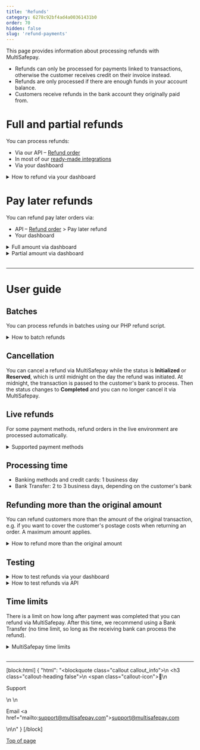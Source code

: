 ```yaml
---
title: 'Refunds'
category: 6278c92bf4ad4a00361431b0
order: 70
hidden: false
slug: 'refund-payments'
---
```

This page provides information about processing refunds with MultiSafepay. 

- Refunds can only be processed for payments linked to transactions, otherwise the customer receives credit on their invoice instead.
- Refunds are only processed if there are enough funds in your account balance.
- Customers receive refunds in the bank account they originally paid from.

# Full and partial refunds

You can process refunds:

- Via our API – [Refund order](https://docs-api.multisafepay.com/reference/refundorder)
- In most of our [ready-made integrations](/docs/our-integrations/)
- Via your dashboard

<details id="how-to-refund-via-your-dashboard">
<summary>How to refund via your dashboard</summary>
<br>

1. Sign in to your [MultiSafepay dashboard](https://merchant.multisafepay.com).  
2. Go to **Transactions** > **Transaction overview**, and click on the relevant transaction to open the **Transaction details** page.  
3. Under **Order summary**, click **Refund order**:    
    - Partial refund: In the **Amount** field, enter the amount to refund.
    - Full refund: Don't change the amount.  
4. Click **Continue**, and then click **Confirm**.

The refund becomes a new transaction, which you can find on the original **Transaction details** page under **Related transactions**.

The status of the refund starts as **reserved**, and changes to **Completed** at midnight. 

</details>

# Pay later refunds 

You can refund pay later orders via:

- API – [Refund order](https://docs-api.multisafepay.com/reference/refundorder) > Pay later refund
- Your dashboard

<details id="full-amount-via-dashboard">
<summary>Full amount via dashboard</summary>
<br>

1. Sign in to your [MultiSafepay dashboard](https://merchant.multisafepay.com).
2. Go to **Transactions** > **Transaction overview**, and click on the relevant transaction to open the **Transaction details** page.
3. Under **Order summary**, click **Refund order**, and then click **Refund complete order**.
4. Add any relevant comments in the **Description** field.
5. Click **Save item changes**.  
  The <<glossary:order status>> changes to **void**.

</details>

<details id="partial-amount-via-dashboard">
<summary>Partial amount via dashboard</summary>
<br>

To refund part of the amount:

1. Sign in to your [MultiSafepay dashboard](https://merchant.multisafepay.com).
2. Go to **Transactions** > **Transaction overview**, and click on the relevant transaction to open the **Transaction details** page.
3. Under **Order summary**, click **Change order**.
    - In the **Quantity** field, enter the number of units to refund.
    - In the **Name** field, enter the name of the item to refund.
    - In the **Unit price** field, enter the single unit price as a _negative_ number, e.g. -10.
    - From the **Tax** list, select **None (0.0%)**. 
4. Click **Add**, and then check that the **New total** amount is correct. 
5. To display a field to enter add any relevant comments, click **Description**.
6. Click **Save item changes**.  
  A new refund transaction is generated and the <<glossary:order status>> is **Completed**.

</details>
<br>

---

# User guide

## Batches

You can process refunds in batches using our PHP refund script. 

<details id="how-to-batch-refunds">
<summary>How to batch refunds</summary>
<br>

Make sure you have a PHP interpreter installed.

For instructions and to download, see MultiSafepay GitHub – [Refund script](https://github.com/MultiSafepay/refund-script).

Provide your [site API key](/docs/sites#site-id-api-key-and-security-code) and a .csv file specifying the order ID, amount, and a description of all the transactions in the batch.

</details>

## Cancellation

You can cancel a refund via MultiSafepay while the status is **Initialized** or **Reserved**, which is until midnight on the day the refund was initiated. At midnight, the transaction is passed to the customer's bank to process. Then the status changes to **Completed** and you can no longer cancel it via MultiSafepay.

## Live refunds

For some payment methods, refund orders in the live environment are processed automatically.

<details id="supported-payment-methods">
<summary>Supported payment methods</summary>
<br>

Refund orders in the live environment are processed automatically for the following methods:

- Banking methods: Bancontact (not QR), Bank Transfer, Belfius, CBC/KBC, Dotpay, EPS, Giropay, iDEAL (not QR), SEPA Direct Debit, Sofort, Trustly
- Credit and debit cards
- Wallets: Alipay, PayPal, WeChat Pay

</details>

## Processing time

- Banking methods and credit cards: 1 business day 
- Bank Transfer: 2 to 3 business days, depending on the customer's bank

## Refunding more than the original amount

You can refund customers more than the amount of the original transaction, e.g. if you want to cover the customer's postage costs when returning an order. A maximum amount applies.

<details id="how-to-refund-more-than-original-amount">
<summary>How to refund more than the original amount</summary>
<br>

**Supported payment methods** 

- All banking methods, except EPS and SEPA Direct Debit
- Gift cards
- Paysafecard
- Alipay

**Activation**

Email a request to <sales@multisafepay.com>

The Risk Team assesses your request. Once approved, we enable it for your account.

</details>

## Testing

<details id="how-to-test-refunds-via-your-dashboard">
<summary>How to test refunds via your dashboard</summary>
<br>

You can process full refunds in your [MultiSafepay test dashboard](https://testmerchant.multisafepay.com/). 

Partial refunds are not enabled by default. To enable this, email <integration@multisafepay.com>

If you refund a payment in your MultiSafepay test dashboard, the <<glossary:transaction status>> remains **reserved** or **Initialized** until the refund is manually approved, since there is no settlement with a bank.

Follow these steps:

1. [Create an order](https://docs-api.multisafepay.com/reference/createorder). 
2. Wait until the <<glossary:transaction status>> changes to **Completed**.
3. In your MultiSafepay test dashboard, go to **Order summary**, and then click **Refund order**.
4. Under **Refund**, enter in the:
    - **Account holder name** field the account holder name of the account you want to refund to. 
    - **Amount** field the amount to refund.  
    - **IBAN** field the IBAN of the account you want to refund to.
    - **Reason/Description** field the reason for the refund. 
5. Click **Continue**.
6. Under **Refund confirmation**, check that the description and amount are correct, and then click **Confirm**.
    A new order is created for the refund, with status **reserved** or **Initialized**.
7. Under **Related transactions**, select the **ID** of the refund order.
8. Under **Order summary**, click **Accept**.
9. In the **Add transaction comment** field, add a comment, and then click **Add**.
  The <<glossary:order status>> changes to **Completed**.

**Supported payment methods**

- Banking methods: Bancontact (not QR), Bank Transfer, Belfius, CBC/KBC, Dotpay, EPS, Giropay, iDEAL (not QR), SEPA Direct Debit, Sofort, Trustly
- Credit and debit cards
- Pay later: in3, Klarna
- Wallets: Alipay, PayPal, WeChat Pay

</details>

<details id="how-to-test-refunds-via-api">
<summary>How to test refunds via API</summary>
<br>

1. [Create an order](https://docs-api.multisafepay.com/reference/createorder). 
2. Make a [refund](https://docs-api.multisafepay.com/reference/refundorder) API request.
    A new order is created for the refund. The order status for the refund changes to **reserved** or **Initialized**.
3. In your MultiSafepay test dashboard, go to **Related transactions**, and then select the **ID** of the refund order.
4. Under **Order summary**, click **Accept**.
5. In the **Add transaction comment** field, add a comment, and then click **Add**.
    The <<glossary:order status>> changes to **Completed**.

**Supported payment methods**

- Banking methods: Bancontact (not QR), EPS, Giropay, iDEAL (not QR), SEPA Direct Debit, Sofort, Trustly
- Credit and debit cards
- Pay later: in3
- Wallets: PayPal, WeChat Pay

</details>

## Time limits

There is a limit on how long after payment was completed that you can refund via MultiSafepay. After this time, we recommend using a Bank Transfer (no time limit, so long as the receiving bank can process the refund).

<details id="multiSafepay-time-limits">
<summary>MultiSafepay time limits</summary>
<br>

| Refund period   | Payment methods  |
|---|---|
| 60 days | PayPal |
| 180 days | All credit and debit cards, Bancontact, Paysafecard |
| 365 days | Alipay, Trustly, WeChat Pay |
| 730 days | All pay later methods, all banking methods except Trustly |

</details>

<br>

---

[block:html]
{
  "html": "<blockquote class=\"callout callout_info\">\n    <h3 class=\"callout-heading false\">\n        <span class=\"callout-icon\">💬</span>\n        <p>Support</p>\n    </h3>\n    <p>Email <a href=\"mailto:support@multisafepay.com\">support@multisafepay.com</a></p>\n</blockquote>\n"
}
[/block]

[Top of page](#)
